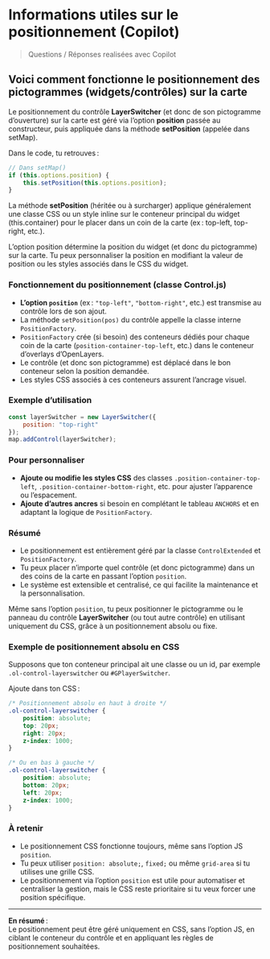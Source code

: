 
# Informations utiles sur le positionnement (Copilot)

> Questions / Réponses realisées avec Copilot

## Voici comment fonctionne le positionnement des pictogrammes (widgets/contrôles) sur la carte

Le positionnement du contrôle **LayerSwitcher** (et donc de son pictogramme d’ouverture) sur la carte est géré via l’option **position** passée au constructeur, puis appliquée dans la méthode **setPosition** (appelée dans setMap).

Dans le code, tu retrouves :

```javascript
// Dans setMap()
if (this.options.position) {
    this.setPosition(this.options.position);
}
```

La méthode **setPosition** (héritée ou à surcharger) applique généralement une classe CSS ou un style inline sur le conteneur principal du widget (this.container) pour le placer dans un coin de la carte (ex : top-left, top-right, etc.).

L’option position détermine la position du widget (et donc du pictogramme) sur la carte.
Tu peux personnaliser la position en modifiant la valeur de position ou les styles associés dans le CSS du widget.

### Fonctionnement du positionnement (classe Control.js)

- **L’option `position`** (ex : `"top-left"`, `"bottom-right"`, etc.) est transmise au contrôle lors de son ajout.
- La méthode `setPosition(pos)` du contrôle appelle la classe interne `PositionFactory`.
- `PositionFactory` crée (si besoin) des conteneurs dédiés pour chaque coin de la carte (`position-container-top-left`, etc.) dans le conteneur d’overlays d’OpenLayers.
- Le contrôle (et donc son pictogramme) est déplacé dans le bon conteneur selon la position demandée.
- Les styles CSS associés à ces conteneurs assurent l’ancrage visuel.

### Exemple d’utilisation

```javascript
const layerSwitcher = new LayerSwitcher({
    position: "top-right"
});
map.addControl(layerSwitcher);
```

### Pour personnaliser

- **Ajoute ou modifie les styles CSS** des classes `.position-container-top-left`, `.position-container-bottom-right`, etc. pour ajuster l’apparence ou l’espacement.
- **Ajoute d’autres ancres** si besoin en complétant le tableau `ANCHORS` et en adaptant la logique de `PositionFactory`.

### Résumé

- Le positionnement est entièrement géré par la classe `ControlExtended` et `PositionFactory`.
- Tu peux placer n’importe quel contrôle (et donc pictogramme) dans un des coins de la carte en passant l’option `position`.
- Le système est extensible et centralisé, ce qui facilite la maintenance et la personnalisation.

Même sans l’option `position`, tu peux positionner le pictogramme ou le panneau du contrôle **LayerSwitcher** (ou tout autre contrôle) en utilisant uniquement du CSS, grâce à un positionnement absolu ou fixe.

### Exemple de positionnement absolu en CSS

Supposons que ton conteneur principal ait une classe ou un id, par exemple `.ol-control-layerswitcher` ou `#GPlayerSwitcher`.

Ajoute dans ton CSS :

```css
/* Positionnement absolu en haut à droite */
.ol-control-layerswitcher {
    position: absolute;
    top: 20px;
    right: 20px;
    z-index: 1000;
}

/* Ou en bas à gauche */
.ol-control-layerswitcher {
    position: absolute;
    bottom: 20px;
    left: 20px;
    z-index: 1000;
}
```

### À retenir

- Le positionnement CSS fonctionne toujours, même sans l’option JS `position`.
- Tu peux utiliser `position: absolute;`, `fixed;` ou même `grid-area` si tu utilises une grille CSS.
- Le positionnement via l’option `position` est utile pour automatiser et centraliser la gestion, mais le CSS reste prioritaire si tu veux forcer une position spécifique.

---

**En résumé** :  
Le positionnement peut être géré uniquement en CSS, sans l’option JS, en ciblant le conteneur du contrôle et en appliquant les règles de positionnement souhaitées.